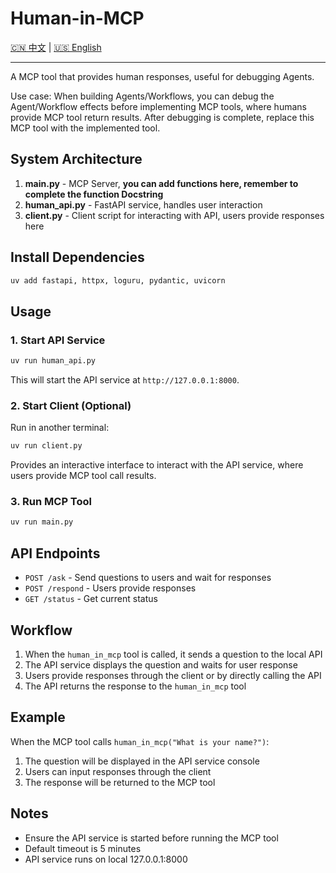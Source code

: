 # Human-in-MCP

[🇨🇳 中文](README.md) | [🇺🇸 English](README_en.md) 

---

A MCP tool that provides human responses, useful for debugging Agents.

Use case: When building Agents/Workflows, you can debug the Agent/Workflow effects before implementing MCP tools, where humans provide MCP tool return results. After debugging is complete, replace this MCP tool with the implemented tool.

## System Architecture

1. **main.py** - MCP Server, **you can add functions here, remember to complete the function Docstring**
2. **human_api.py** - FastAPI service, handles user interaction
3. **client.py** - Client script for interacting with API, users provide responses here

## Install Dependencies

```bash
uv add fastapi, httpx, loguru, pydantic, uvicorn
```

## Usage

### 1. Start API Service

```bash
uv run human_api.py
```

This will start the API service at `http://127.0.0.1:8000`.

### 2. Start Client (Optional)

Run in another terminal:

```bash
uv run client.py
```

Provides an interactive interface to interact with the API service, where users provide MCP tool call results.

### 3. Run MCP Tool

```bash
uv run main.py
```

## API Endpoints

- `POST /ask` - Send questions to users and wait for responses
- `POST /respond` - Users provide responses
- `GET /status` - Get current status

## Workflow

1. When the `human_in_mcp` tool is called, it sends a question to the local API
2. The API service displays the question and waits for user response
3. Users provide responses through the client or by directly calling the API
4. The API returns the response to the `human_in_mcp` tool

## Example

When the MCP tool calls `human_in_mcp("What is your name?")`:

1. The question will be displayed in the API service console
2. Users can input responses through the client
3. The response will be returned to the MCP tool

## Notes

- Ensure the API service is started before running the MCP tool
- Default timeout is 5 minutes
- API service runs on local 127.0.0.1:8000
